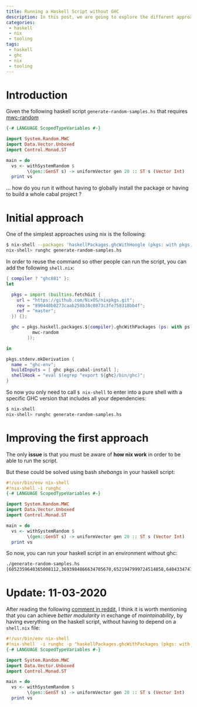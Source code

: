 ```yaml
---
title: Running a Haskell Script without GHC
description: In this post, we are going to explore the different approaches to run Haskell scripts without having to depend on an installing GHC in the distribution. We are going to explore how Nix can help us to solve this issue and improve the ergonomics of our scripts.
categories:
 - haskell
 - nix
 - tooling
tags:
 - haskell
 - ghc
 - nix
 - tooling
---
```


# Introduction

Given the following haskell script `generate-random-samples.hs` that requires [mwc-random](https://hackage.haskell.org/package/mwc-random-0.14.0.0)

```haskell
{-# LANGUAGE ScopedTypeVariables #-}

import System.Random.MWC
import Data.Vector.Unboxed
import Control.Monad.ST

main = do
  vs <- withSystemRandom $
        \(gen::GenST s) -> uniformVector gen 20 :: ST s (Vector Int)
  print vs
```

... how do you run it without having to globally install the package or having to build a whole cabal project ?

# Initial approach

One of the simplest approaches using nix is the following:

```bash
$ nix-shell --packages 'haskellPackages.ghcWithHoogle (pkgs: with pkgs; [ mwc-random ])'
nix-shell> runghc generate-random-samples.hs
```

In order to reuse the command so other people can run the script, you can add the following `shell.nix`:

```nix
{ compiler ? "ghc881" }:
let

  pkgs = import (builtins.fetchGit {
    url = "https://github.com/NixOS/nixpkgs.git";
    rev = "890440b0273caab258b38c0873c3fe758318bb4f";
    ref = "master";
  }) {};

  ghc = pkgs.haskell.packages.${compiler}.ghcWithPackages (ps: with ps; [
          mwc-random
        ]);

in

pkgs.stdenv.mkDerivation {
  name = "ghc-env";
  buildInputs = [ ghc pkgs.cabal-install ];
  shellHook = "eval $(egrep ^export ${ghc}/bin/ghc)";
}
```

So now you only need to call `$ nix-shell` to enter into a pure shell with a specific GHC version that includes all your dependencies:

```bash
$ nix-shell
nix-shell> runghc generate-random-samples.hs
```

# Improving the first approach

The only __issue__ is that you must be aware of __how nix work__ in order to be able to run the script.

But these could be solved using bash _shebangs_ in your haskell script:

```haskell
#!/usr/bin/env nix-shell
#!nix-shell -i runghc
{-# LANGUAGE ScopedTypeVariables #-}

import System.Random.MWC
import Data.Vector.Unboxed
import Control.Monad.ST

main = do
  vs <- withSystemRandom $
        \(gen::GenST s) -> uniformVector gen 20 :: ST s (Vector Int)
  print vs
```

So now, you can run your haskell script in an environment without ghc:

```bash
./generate-random-samples.hs
[6052359640365008112,3693984866634705670,6521947999724514858,640433474764908030,-4262896110044960033,-1795671341099353119,-2220462704949887998,-248182841640258167,709016591698961687,-3622504171575206589,5987258113070378446,-159251391303273987,-8449937247808153766,6165509553180365166,-8199532339362621783,-9187765480154042269,-2389922548196927048,-4842141643835297495,-1106748185069026877,826927505518387091]
```

# Update: 11-03-2020

After reading the following [comment in reddit](https://www.reddit.com/r/haskell/comments/fgdngc/running_a_haskell_script_without_ghc_using_nix/fk56fut/), I think it is worth mentioning that you can achieve _better modularity_ in exchange of _maintainability_, by having everything on the haskell script, without having to depend on a `shell.nix` file:

```haskell
#!/usr/bin/env nix-shell
#!nix-shell  -i runghc -p "haskellPackages.ghcWithPackages (pkgs: with pkgs; [ mwc-random ])"
{-# LANGUAGE ScopedTypeVariables #-}

import System.Random.MWC
import Data.Vector.Unboxed
import Control.Monad.ST

main = do
  vs <- withSystemRandom $
        \(gen::GenST s) -> uniformVector gen 20 :: ST s (Vector Int)
  print vs
```
